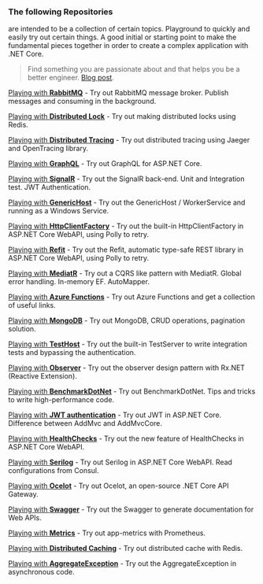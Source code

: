 ### The following Repositories
are intended to be a collection of certain topics. Playground to quickly and easily try out certain things. A good initial or starting point to make the fundamental pieces together in order to create a complex application with .NET Core.

> Find something you are passionate about and that helps you be a better engineer. [Blog post](https://dev.to/vintharas/how-to-come-up-with-great-side-projects-3kb).

[Playing with **RabbitMQ**](https://github.com/19balazs86/PlayingWithRabbitMQ) - Try out RabbitMQ message broker. Publish messages and consuming in the background.

[Playing with **Distributed Lock**](https://github.com/19balazs86/PlayingWithDistributedLock) - Try out making distributed locks using Redis.

[Playing with **Distributed Tracing**](https://github.com/19balazs86/PlayingWithDistributedTracing) - Try out distributed tracing using Jaeger and OpenTracing library.

[Playing with **GraphQL**](https://github.com/19balazs86/PlayingWithGraphQL) - Try out GraphQL for ASP.NET Core.

[Playing with **SignalR**](https://github.com/19balazs86/PlayingWithSignalR) - Try out the SignalR back-end. Unit and Integration test. JWT Authentication.

[Playing with **GenericHost**](https://github.com/19balazs86/PlayingWithGenericHost) - Try out the GenericHost / WorkerService and running as a Windows Service.

[Playing with **HttpClientFactory**](https://github.com/19balazs86/PlayingWithHttpClientFactory) - Try out the built-in HttpClientFactory in ASP.NET Core WebAPI, using Polly to retry.

[Playing with **Refit**](https://github.com/19balazs86/PlayingWithRefit) - Try out the Refit, automatic type-safe REST library in ASP.NET Core WebAPI, using Polly to retry.

[Playing with **MediatR**](https://github.com/19balazs86/PlayingWithMediatR) - Try out a CQRS like pattern with MediatR. Global error handling. In-memory EF. AutoMapper.

[Playing with **Azure Functions**](https://github.com/19balazs86/AzureFunctions) - Try out Azure Functions and get a collection of useful links.

[Playing with **MongoDB**](https://github.com/19balazs86/PlayingWithMongoDB) - Try out MongoDB, CRUD operations, pagination solution.

[Playing with **TestHost**](https://github.com/19balazs86/PlayingWithTestHost) - Try out the built-in TestServer to write integration tests and bypassing the authentication.

[Playing with **Observer**](https://github.com/19balazs86/PlayingWithObserver) - Try out the observer design pattern with Rx.NET (Reactive Extension).

[Playing with **BenchmarkDotNet**](https://github.com/19balazs86/PlayingWithBenchmarkDotNet) - Try out BenchmarkDotNet. Tips and tricks to write high-performance code.

[Playing with **JWT authentication**](https://github.com/19balazs86/Playing-with-JWT-Authentication) - Try out JWT in ASP.NET Core. Difference between AddMvc and AddMvcCore.

[Playing with **HealthChecks**](https://github.com/19balazs86/PlayingWithHealthChecks) - Try out the new feature of HealthChecks in ASP.NET Core WebAPI.

[Playing with **Serilog**](https://github.com/19balazs86/Playing-with-Serilog) - Try out Serilog in ASP.NET Core WebAPI. Read configurations from Consul.

[Playing with **Ocelot**](https://github.com/19balazs86/PlayingWithOcelot) - Try out Ocelot, an open-source .NET Core API Gateway.

[Playing with **Swagger**](https://github.com/19balazs86/PlayingWithSwagger) - Try out the Swagger to generate documentation for Web APIs.

[Playing with **Metrics**](https://github.com/19balazs86/PlayingWithMetrics) - Try out app-metrics with Prometheus.

[Playing with **Distributed Caching**](https://github.com/19balazs86/PlayingWithDistributedCaching) - Try out distributed cache with Redis.

[Playing with **AggregateException**](https://github.com/19balazs86/PlayingWithAggregateException) - Try out the AggregateException in asynchronous code.

